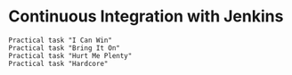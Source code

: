 # Continuous Integration with Jenkins
```
Practical task "I Can Win"
Practical task "Bring It On"
Practical task "Hurt Me Plenty"
Practical task "Hardcore"
```

